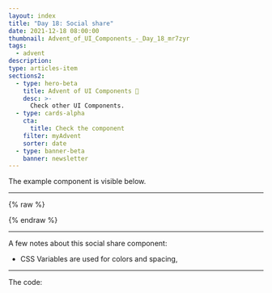 ```yaml
---
layout: index
title: "Day 18: Social share"
date: 2021-12-18 08:00:00
thumbnail: Advent_of_UI_Components_-_Day_18_mr7zyr
tags:
  - advent
description:
type: articles-item
sections2:
  - type: hero-beta
    title: Advent of UI Components 🎄
    desc: >-
      Check other UI Components.
  - type: cards-alpha
    cta:
      title: Check the component
    filter: myAdvent
    sorter: date
  - type: banner-beta
    banner: newsletter
---
```




The example component is visible below.

---

{% raw %}

<style>
.advent- {
  --color-xmas-alpha: #f7efef;
  --color-xmas-beta: #d72621;
  --color-xmas-gamma: #639565;
}
</style>
{% endraw %}

---

A few notes about this social share component:

- CSS Variables are used for colors and spacing,


---

The code:

```html

```

```css

```
